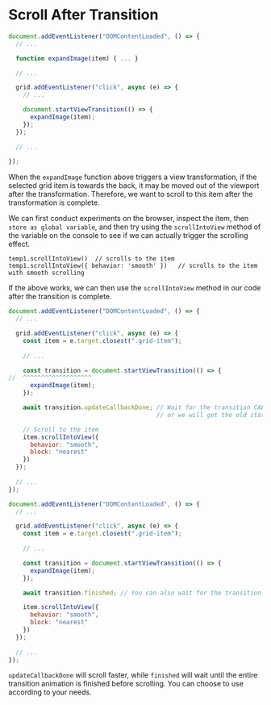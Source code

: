 # Scroll After Transition

```js
document.addEventListener("DOMContentLoaded", () => {
  // ...

  function expandImage(item) { ... }

  // ...

  grid.addEventListener("click", async (e) => {
    // ...

    document.startViewTransition(() => {
      expandImage(item);
    });
  });
  
  // ...

});
```

When the `expandImage` function above triggers a view transformation, if the selected grid item is towards the back, it may be moved out of the viewport after the transformation. Therefore, we want to scroll to this item after the transformation is complete.

We can first conduct experiments on the browser, inspect the item, then `store as global variable`, and then try using the `scrollIntoView` method of the variable on the console to see if we can actually trigger the scrolling effect.


```
temp1.scrollIntoView()  // scrolls to the item
temp1.scrollIntoView({ behavior: 'smooth' })   // scrolls to the item with smooth scrolling
```

If the above works, we can then use the `scrollIntoView` method in our code after the transition is complete.


```js
document.addEventListener("DOMContentLoaded", () => {
  // ...

  grid.addEventListener("click", async (e) => {
    const item = e.target.closest(".grid-item");
    
    // ...

    const transition = document.startViewTransition(() => {
//  ^^^^^^^^^^^^^^^^^^^
      expandImage(item);
    });

    await transition.updateCallbackDone; // Wait for the transition CALLBACK to complete
                                         // or we will get the old state scroll position

    // Scroll to the item
    item.scrollIntoView({
      behavior: "smooth",
      block: "nearest"
    })
  });
  
  // ...
});
```



```js
document.addEventListener("DOMContentLoaded", () => {
  // ...

  grid.addEventListener("click", async (e) => {
    const item = e.target.closest(".grid-item");
    
    // ...

    const transition = document.startViewTransition(() => {
      expandImage(item);
    });

    await transition.finished; // You can also wait for the transition to finish

    item.scrollIntoView({
      behavior: "smooth",
      block: "nearest"
    })
  });
  
  // ...
});
```


`updateCallbackDone` will scroll faster, while `finished` will wait until the entire transition animation is finished before scrolling. You can choose to use according to your needs.


